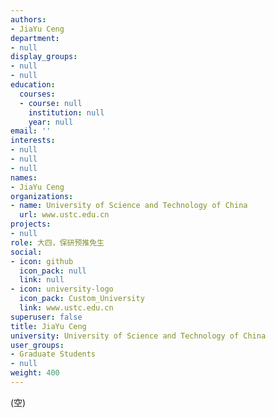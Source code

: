 ```yaml
---
authors:
- JiaYu Ceng
department:
- null
display_groups:
- null
- null
education:
  courses:
  - course: null
    institution: null
    year: null
email: ''
interests:
- null
- null
- null
names:
- JiaYu Ceng
organizations:
- name: University of Science and Technology of China
  url: www.ustc.edu.cn
projects:
- null
role: 大四，保研预推免生
social:
- icon: github
  icon_pack: null
  link: null
- icon: university-logo
  icon_pack: Custom_University
  link: www.ustc.edu.cn
superuser: false
title: JiaYu Ceng
university: University of Science and Technology of China
user_groups:
- Graduate Students
- null
weight: 400
---
```


(空)
